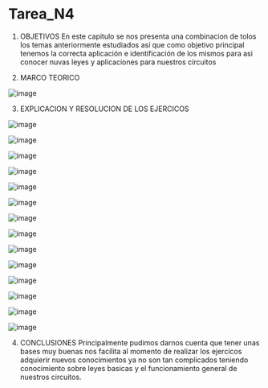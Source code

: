 # Tarea_N4
1. OBJETIVOS En este capitulo se nos presenta una combinacion de tolos los temas anteriormente estudiados así que como objetivo principal tenemos la correcta aplicación e identificación  de los mismos para asi conocer nuvas leyes y  aplicaciones para nuestros circuitos


2. MARCO TEORICO

![image](https://user-images.githubusercontent.com/116777218/209500407-c0edd551-a8c3-42de-a62f-f7f58e2e1835.png)


3. EXPLICACION Y RESOLUCION DE LOS EJERCICOS 

![image](https://user-images.githubusercontent.com/116777218/209500659-5b5c7ed6-8d08-4429-a6be-c27359fbf4d4.png)

![image](https://user-images.githubusercontent.com/116777218/209500690-512906e3-17b5-42e7-9627-f4f66530c480.png)

![image](https://user-images.githubusercontent.com/116777218/209500721-3bc4095d-0d9c-4e77-8fa8-0603efa652a5.png)

![image](https://user-images.githubusercontent.com/116777218/209500791-baed5b5b-0026-44ad-9cf5-b1d0058d0283.png)

![image](https://user-images.githubusercontent.com/116777218/209500832-30daa4c8-3ce2-4331-bd44-719d5d2bb752.png)

![image](https://user-images.githubusercontent.com/116777218/209500896-c618a82e-663e-433a-a139-aadbe184b78e.png)

![image](https://user-images.githubusercontent.com/116777218/209501452-a2d0eeb9-dc47-4f6f-a1b1-2c7624324a58.png)

![image](https://user-images.githubusercontent.com/116777218/209501501-35744c13-3545-4d1b-9933-35f2eddc531b.png)

![image](https://user-images.githubusercontent.com/116777218/209501611-38d3229b-ed33-40a6-9320-530f5b16d033.png)

![image](https://user-images.githubusercontent.com/116777218/209501775-4a6b717e-89cb-473a-84ab-cc442bc8aace.png)

![image](https://user-images.githubusercontent.com/116777218/209501843-ee6359a9-952a-420e-851b-b2d4293d9fdb.png)

![image](https://user-images.githubusercontent.com/116777218/209501987-49fce4d4-a295-4730-9ca5-5ddb9dcbda65.png)

![image](https://user-images.githubusercontent.com/116777218/209502063-4103d892-d55d-439b-973a-cdf65501ab28.png)

![image](https://user-images.githubusercontent.com/116777218/209502141-da2f62b8-4e74-4988-b1f6-62f532d45e27.png)

4. CONCLUSIONES
Principalmente pudimos darnos cuenta que tener unas bases muy buenas  nos facilita al momento de  realizar los ejercicos adquierir nuevos conocimientos ya no son tan complicados teniendo conocimiento sobre leyes basicas y el funcionamiento general de nuestros circuitos.
